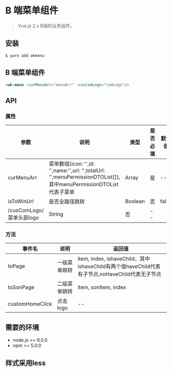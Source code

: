 # B 端菜单组件

> Vue.js 2.x B端的业务组件。

## 安装

```
$ yarn add wkmenu
```

## B 端菜单组件

```` html
<wk-menu :curMenuArr="menuArr" :cusComLogo="comLogo"/>
````


## API

### 属性

|参数|说明|类型|是否必填|默认值|
|---|----|---|-------|-----|
|curMenuArr|菜单数组{icon: \'\',id: \'\',name:\'\',url: \'\',totalUrl: \'\',menuPermissionDTOList\[\]},其中menuPermissionDTOList代表子菜单|Array|是|--|
|isToWinUrl|是否全路径跳转 |Boolean|否|false|
/cusComLogo/菜单头部logo |String|否|--|

### 方法

|事件名|说明|返回值|
|---|------|-----|
|toPage|一级菜单跳转|item, index, ishaveChild，其中ishaveChild有两个值haveChild代表有子节点,noHaveChild代表无子节点|
|toSonPage|二级菜单跳转|item, sonItem, index|
|customHomeClick|点击logo|--|
## 需要的环境

- node.js >= 9.0.0
- npm >= 5.0.0

## 样式采用less

